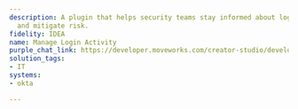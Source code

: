 ```yaml
---
description: A plugin that helps security teams stay informed about login activity
  and mitigate risk.
fidelity: IDEA
name: Manage Login Activity
purple_chat_link: https://developer.moveworks.com/creator-studio/developer-tools/purple-chat?purple_chat_v1=%7B%22settings%22%3A%7B%22colorStyle%22%3A%22LIGHT%22%2C%22startTime%22%3A%2211%3A43+AM%22%2C%22defaultPerson%22%3A%22GWEN%22%2C%22editable%22%3Atrue%2C%22botName%22%3A%22%22%2C%22botImageUrl%22%3A%22%22%7D%2C%22messages%22%3A%5B%7B%22from%22%3A%22USER%22%2C%22text%22%3A%22Has+anyone+logged+in+from+a+region+where+we+don%27t+operate+as+a+company+in+the+last+week%3F%22%7D%2C%7B%22from%22%3A%22ANNOTATION%22%2C%22text%22%3A%22Queries+Okta+for+logins+from+regions+outside+company+operations+in+the+last+week.%22%7D%2C%7B%22from%22%3A%22BOT%22%2C%22text%22%3A%22%3Cp%3EFound+logins+from+regions+not+covered+by+our+operations.+Here+are+the+details%3A%3C%2Fp%3E%22%2C%22cards%22%3A%5B%7B%22title%22%3A%22%3Cp%3ELogin+Detail+1%3C%2Fp%3E%22%2C%22text%22%3A%22%3Cp%3E%3Cb%3EUser%3A+%3C%2Fb%3EJohn+Doe%3Cbr%3E%3Cb%3ERegion%3A+%3C%2Fb%3ESouth+America%3Cbr%3E%3Cb%3ETime%3A+%3C%2Fb%3E2023-03-21+10%3A00+AM%3Cbr%3E%3C%2Fp%3E%22%7D%2C%7B%22title%22%3A%22%3Cp%3ELogin+Detail+2%3C%2Fp%3E%22%2C%22text%22%3A%22%3Cp%3E%3Cb%3EUser%3A+%3C%2Fb%3EJane+Smith%3Cbr%3E%3Cb%3ERegion%3A+%3C%2Fb%3EAustralia%3Cbr%3E%3Cb%3ETime%3A+%3C%2Fb%3E2023-03-22+02%3A00+PM%3Cbr%3E%3C%2Fp%3E%22%7D%5D%7D%2C%7B%22from%22%3A%22BOT%22%2C%22text%22%3A%22%3Cp%3EWould+you+like+to+file+a+ticket+to+investigate+these+logins%3F%3C%2Fp%3E%22%2C%22cards%22%3A%5B%7B%22buttons%22%3A%5B%7B%22style%22%3A%22PRIMARY%22%2C%22text%22%3A%22File+Ticket%22%7D%2C%7B%22text%22%3A%22Ignore%22%7D%5D%7D%5D%7D%5D%7D
solution_tags:
- IT
systems:
- okta

---
```

